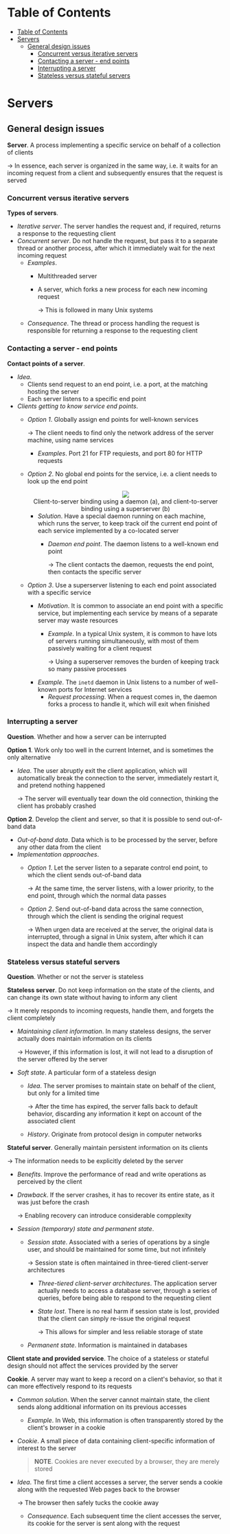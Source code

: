 <!-- TOC titleSize:1 tabSpaces:2 depthFrom:1 depthTo:6 withLinks:1 updateOnSave:1 orderedList:0 skip:0 title:1 charForUnorderedList:* -->
# Table of Contents
- [Table of Contents](#table-of-contents)
- [Servers](#servers)
  - [General design issues](#general-design-issues)
    - [Concurrent versus iterative servers](#concurrent-versus-iterative-servers)
    - [Contacting a server - end points](#contacting-a-server---end-points)
    - [Interrupting a server](#interrupting-a-server)
    - [Stateless versus stateful servers](#stateless-versus-stateful-servers)
<!-- /TOC -->

# Servers
## General design issues
**Server**. A process implementing a specific service on behalf of a collection of clients

$\to$ In essence, each server is organized in the same way, i.e. it waits for an incoming request from a client and subsequently ensures that the request is served

### Concurrent versus iterative servers
**Types of servers**.
* *Iterative server*. The server handles the request and, if required, returns a response to the requesting client
* *Concurrent server*. Do not handle the request, but pass it to a separate thread or another process, after which it immediately wait for the next incoming request
    * *Examples*.
        * Multithreaded server
        * A server, which forks a new process for each new incoming request

            $\to$ This is followed in many Unix systems
    * *Consequence*. The thread or process handling the request is responsible for returning a response to the requesting client

### Contacting a server - end points
**Contact points of a server**. 
* *Idea*.
    * Clients send request to an end point, i.e. a port, at the matching hosting the server
    * Each server listens to a specific end point
* *Clients getting to know service end points*.
    * *Option 1*. Globally assign end points for well-known services

        $\to$ The client needs to find only the network address of the server machine, using name services
        * *Examples*. Port 21 for FTP requiests, and port 80 for HTTP requests
    * *Option 2*. No global end points for the service, i.e. a client needs to look up the end point

        <div style="text-align:center">
            <img src="https://i.imgur.com/lPKB2F3.png">
            <figcaption>Client-to-server binding using a daemon (a), and client-to-server binding using a superserver (b)</figcaption>
        </div>

        * *Solution*. Have a special daemon running on each machine, which runs the server, to keep track oif the current end point of each service implemented by a co-located server
            * *Daemon end point*. The daemon listens to a well-known end point

                $\to$ The client contacts the daemon, requests the end point, then contacts the specific server
    * *Option 3*. Use a superserver listening to each end point associated with a specific service
        * *Motivation*. It is common to associate an end point with a specific service, but implementing each service by means of a separate server may waste resources
            * *Example*. In a typical Unix system, it is common to have lots of servers running simultaneously, with most of them passively waiting for a client request

                $\to$ Using a superserver removes the burden of keeping track so many passive processes
        * *Example*. The `inetd` daemon in Unix listens to a number of well-known ports for Internet services
            * *Request processing*. When a request comes in, the daemon forks a process to handle it, which will exit when finished

### Interrupting a server
**Question**. Whether and how a server can be interrupted

**Option 1**. Work only too well in the current Internet, and is sometimes the only alternative
* *Idea*. The user abruptly exit the client application, which will automatically break the connection to the server, immediately restart it, and pretend nothing happened

    $\to$ The server will eventually tear down the old connection, thinking the client has probably crashed

**Option 2**. Develop the client and server, so that it is possible to send out-of-band data
* *Out-of-band data*. Data which is to be processed by the server, before any other data from the client
* *Implementation approaches*.
    * *Option 1*. Let the server listen to a separate control end point, to which the client sends out-of-band data

        $\to$ At the same time, the server listens, with a lower priority, to the end point, through which the normal data passes
    * *Option 2*. Send out-of-band data across the same connection, through which the client is sending the original request

        $\to$ When urgen data are received at the server, the original data is interrupted, through a signal in Unix system, after which it can inspect the data and handle them accordingly

### Stateless versus stateful servers
**Question**. Whether or not the server is stateless

**Stateless server**. Do not keep information on the state of the clients, and can change its own state without having to inform any client

$\to$ It merely responds to incoming requests, handle them, and forgets the client completely
* *Maintaining client information*. In many stateless designs, the server actually does maintain information on its clients

    $\to$ However, if this information is lost, it will not lead to a disruption of the server offered by the server
* *Soft state*. A particular form of a stateless design
    * *Idea*. The server promises to maintain state on behalf of the client, but only for a limited time

        $\to$ After the time has expired, the server falls back to default behavior, discarding any information it kept on account of the associated client
    * *History*. Originate from protocol design in computer networks

**Stateful server**. Generally maintain persistent information on its clients

$\to$ The information needs to be explicitly deleted by the server
* *Benefits*. Improve the performance of read and write operations as perceived by the client
* *Drawback*. If the server crashes, it has to recover its entire state, as it was just before the crash

    $\to$ Enabling recovery can introduce considerable compplexity
* *Session (temporary) state and permanent state*.
    * *Session state*. Associated with a series of operations by a single user, and should be maintained for some time, but not infinitely

        $\to$ Session state is often maintained in three-tiered client-server architectures
        * *Three-tiered client-server architectures*. The application server actually needs to access a database server, through a series of queries, before being able to respond to the requesting client
        * *State lost*. There is no real harm if session state is lost, provided that the client can simply re-issue the original request

            $\to$ This allows for simpler and less reliable storage of state
    * *Permanent state*. Information is maintained in databases

**Client state and provided service**. The choice of a stateless or stateful design should not affect the services provided by the server

**Cookie**. A server may want to keep a record on a client's behavior, so that it can more effectively respond to its requests
* *Common solution*. When the server cannot maintain state, the client sends along additional information on its previous accesses
    * *Example*. In Web, this information is often transparently stored by the client's browser in a cookie
* *Cookie*. A small piece of data containing client-specific information of interest to the server

    >**NOTE**. Cookies are never executed by a browser, they are merely stored

* *Idea*. The first time a client accesses a server, the server sends a cookie along with the requested Web pages back to the browser

    $\to$ The browser then safely tucks the cookie away
    * *Consequence*. Each subsequent time the client accesses the server, its cookie for the server is sent along with the request